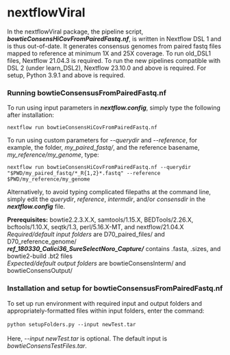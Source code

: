 # nextflowViral
In the nextflowViral package, the pipeline script, ***bowtieConsensHiCovFromPairedFastq.nf***, is written in Nextflow DSL 1 and is thus out-of-date. It generates consensus genomes from paired fastq files mapped to reference at minimum 1X and 25X coverage.  To run old_DSL1 files, Nextflow 21.04.3 is required.  To run the new pipelines compatible with DSL 2 (under learn_DSL2), Nextflow 23.10.0 and above is required.  For setup, Python 3.9.1 and above is required.

### Running bowtieConsensusFromPairedFastq.nf
To run using input parameters in ***nextflow.config***, simply type the following after installation:

```nextflow run bowtieConsensHiCovFromPairedFastq.nf```

To run using custom parameters for *--querydir* and *--reference*, for example, the folder, *my_paired_fastq/*, and the reference basename, *my_reference/my_genome*, type:

```nextflow run bowtieConsensHiCovFromPairedFastq.nf --querydir "$PWD/my_paired_fastq/*_R{1,2}*.fastq" --reference $PWD/my_reference/my_genome```

Alternatively, to avoid typing complicated filepaths at the command line, simply edit the *querydir*, *reference*, *intermdir*, and/or *consensdir* in the ***nextflow.config*** file.

**Prerequisites:** bowtie2.2.3.X.X, samtools/1.15.X, BEDTools/2.26.X, bcftools/1.10.X, seqtk/1.3, perl/5.16.X-MT, and nextflow/21.04.X<br>
*Required/default input folders* are D70_paired_files/ and D70_reference_genome/<br>
***ref_180330_Calici36_SureSelectNoro_Capture/*** contains .fasta, .sizes, and bowtie2-build .bt2 files<br>
*Expected/default output folders* are bowtieConsensInterm/ and bowtieConsensOutput/

### Installation and setup for bowtieConsensusFromPairedFastq.nf ###
To set up run environment with required input and output folders and appropriately-formatted files within input folders, enter the command:<br><br>
```python setupFolders.py --input newTest.tar```
<br><br>
Here, *--input newTest.tar* is optional.  The default input is *bowtieConsensTestFiles.tar*.
